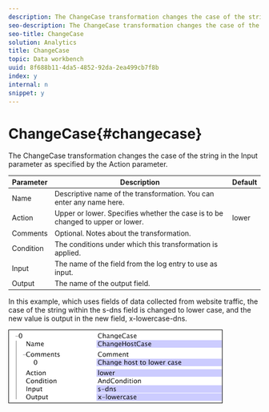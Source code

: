 ```yaml
---
description: The ChangeCase transformation changes the case of the string in the Input parameter as specified by the Action parameter.
seo-description: The ChangeCase transformation changes the case of the string in the Input parameter as specified by the Action parameter.
seo-title: ChangeCase
solution: Analytics
title: ChangeCase
topic: Data workbench
uuid: 8f688b11-4da5-4852-92da-2ea499cb7f8b
index: y
internal: n
snippet: y
---
```


# ChangeCase{#changecase}

The ChangeCase transformation changes the case of the string in the Input parameter as specified by the Action parameter.

|  Parameter  | Description  | Default  |
|---|---|---|
|  Name  | Descriptive name of the transformation. You can enter any name here.  | |
|  Action  | Upper or lower. Specifies whether the case is to be changed to upper or lower.  | lower  |
|  Comments  | Optional. Notes about the transformation.  | |
|  Condition  | The conditions under which this transformation is applied.  | |
|  Input  | The name of the field from the log entry to use as input.  | |
|  Output  | The name of the output field.  | |

In this example, which uses fields of data collected from website traffic, the case of the string within the s-dns field is changed to lower case, and the new value is output in the new field, x-lowercase-dns.

![](assets/cfg_TransformationType_ChangeCase.png)

